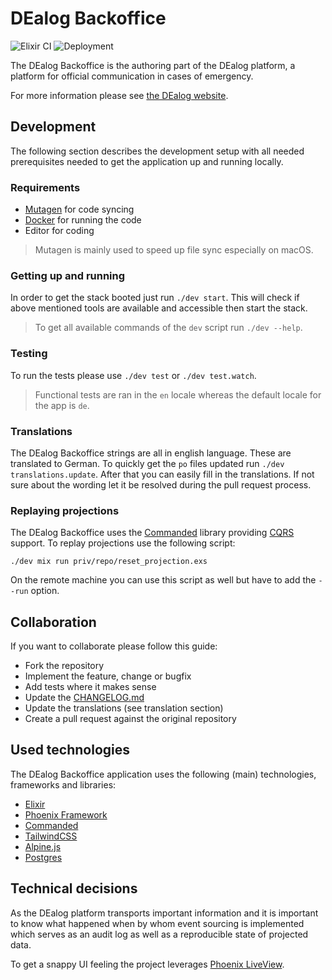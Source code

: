 # DEalog Backoffice

![Elixir CI](https://github.com/DEalog/backoffice/workflows/Elixir/badge.svg)
![Deployment](https://github.com/DEalog/backoffice/workflows/Deployment/badge.svg)

The DEalog Backoffice is the authoring part of the DEalog platform, a platform
for official communication in cases of emergency.

For more information please see [the DEalog website](https://dealog.info).

## Development

The following section describes the development setup with all needed
prerequisites needed to get the application up and running locally.

### Requirements

- [Mutagen](https://mutagen.io) for code syncing
- [Docker](https://docker.io) for running the code
- Editor for coding

> Mutagen is mainly used to speed up file sync especially on macOS.

### Getting up and running

In order to get the stack booted just run `./dev start`. This will check if above
mentioned tools are available and accessible then start the stack.

> To get all available commands of the `dev` script run `./dev --help`.

### Testing

To run the tests please use `./dev test` or `./dev test.watch`.

> Functional tests are ran in the `en` locale whereas the default locale for the
> app is `de`.

### Translations

The DEalog Backoffice strings are all in english language. These are translated
to German. To quickly get the `po` files updated run `./dev translations.update`.
After that you can easily fill in the translations. If not sure about the
wording let it be resolved during the pull request process.

### Replaying projections

The DEalog Backoffice uses the [Commanded](https://commanded.io) library
providing [CQRS](https://www.martinfowler.com/bliki/CQRS.html) support. To
replay projections use the following script:

`./dev mix run priv/repo/reset_projection.exs`

On the remote machine you can use this script as well but have to add the
`--run` option.

## Collaboration

If you want to collaborate please follow this guide:

- Fork the repository
- Implement the feature, change or bugfix
- Add tests where it makes sense
- Update the [CHANGELOG.md](CHANGELOG.md)
- Update the translations (see translation section)
- Create a pull request against the original repository

## Used technologies

The DEalog Backoffice application uses the following (main) technologies,
frameworks and libraries:

- [Elixir](https://elixir-lang.org)
- [Phoenix Framework](https://phoenixframework.org)
- [Commanded](https://commanded.io)
- [TailwindCSS](https://tailwindcss.com)
- [Alpine.js](https://github.com/alpinejs/alpine)
- [Postgres](https://www.postgresql.org)

## Technical decisions

As the DEalog platform transports important information and it is important to
know what happened when by whom event sourcing is implemented which serves as
an audit log as well as a reproducible state of projected data.

To get a snappy UI feeling the project leverages
[Phoenix LiveView](https://hexdocs.pm/phoenix_live_view/Phoenix.LiveView.html).
